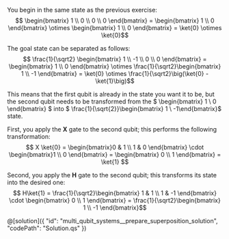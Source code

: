 ﻿You begin in the same state as the previous exercise:
$$ \begin{bmatrix} 1 \\ 0 \\ 0 \\ 0 \end{bmatrix} = \begin{bmatrix} 1 \\ 0 \end{bmatrix} \otimes \begin{bmatrix} 1 \\ 0 \end{bmatrix} = \ket{0} \otimes \ket{0}$$

The goal state can be separated as follows:
$$ \frac{1}{\sqrt2} \begin{bmatrix} 1 \\ -1 \\ 0 \\ 0 \end{bmatrix} = \begin{bmatrix} 1 \\ 0 \end{bmatrix} \otimes \frac{1}{\sqrt2}\begin{bmatrix} 1 \\ -1 \end{bmatrix} = \ket{0} \otimes \frac{1}{\sqrt2}\big(\ket{0} - \ket{1}\big)$$

This means that the first qubit is already in the state you want it to be, but the second qubit needs to be transformed from the $ \begin{bmatrix} 1 \\ 0 \end{bmatrix} $ into $ \frac{1}{\sqrt{2}}\begin{bmatrix} 1 \\ -1\end{bmatrix}$ state.

First, you apply the **X** gate to the second qubit; this performs the following transformation:
$$ X \ket{0} = \begin{bmatrix}0 & 1 \\ 1 & 0 \end{bmatrix} \cdot \begin{bmatrix}1 \\ 0 \end{bmatrix} = \begin{bmatrix} 0 \\ 1 \end{bmatrix} = \ket{1}  $$

Second, you apply the **H** gate to the second qubit; this transforms its state into the desired one:
$$ H\ket{1} = \frac{1}{\sqrt2}\begin{bmatrix} 1 & 1 \\ 1 & -1 \end{bmatrix} \cdot \begin{bmatrix} 0 \\ 1 \end{bmatrix} = \frac{1}{\sqrt2}\begin{bmatrix} 1 \\ -1 \end{bmatrix}$$

@[solution]({
"id": "multi_qubit_systems__prepare_superposition_solution",
"codePath": "Solution.qs"
})
